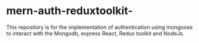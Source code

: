 # mern-auth-reduxtoolkit-
This repository is for the implementation of authentication using mongoose to interact with the Mongodb, express React, Redux toolkit and NodeJs. 
